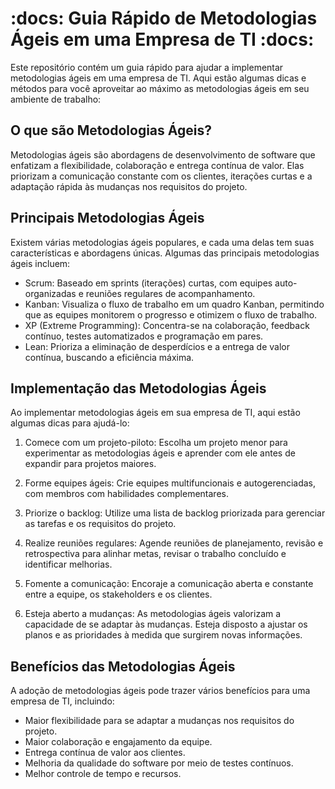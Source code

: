 # :docs: Guia Rápido de Metodologias Ágeis em uma Empresa de TI :docs:

Este repositório contém um guia rápido para ajudar a implementar metodologias ágeis em uma empresa de TI. Aqui estão algumas dicas e métodos para você aproveitar ao máximo as metodologias ágeis em seu ambiente de trabalho:

## O que são Metodologias Ágeis?

Metodologias ágeis são abordagens de desenvolvimento de software que enfatizam a flexibilidade, colaboração e entrega contínua de valor. Elas priorizam a comunicação constante com os clientes, iterações curtas e a adaptação rápida às mudanças nos requisitos do projeto.

## Principais Metodologias Ágeis

Existem várias metodologias ágeis populares, e cada uma delas tem suas características e abordagens únicas. Algumas das principais metodologias ágeis incluem:

- Scrum: Baseado em sprints (iterações) curtas, com equipes auto-organizadas e reuniões regulares de acompanhamento.
- Kanban: Visualiza o fluxo de trabalho em um quadro Kanban, permitindo que as equipes monitorem o progresso e otimizem o fluxo de trabalho.
- XP (Extreme Programming): Concentra-se na colaboração, feedback contínuo, testes automatizados e programação em pares.
- Lean: Prioriza a eliminação de desperdícios e a entrega de valor contínua, buscando a eficiência máxima.

## Implementação das Metodologias Ágeis

Ao implementar metodologias ágeis em sua empresa de TI, aqui estão algumas dicas para ajudá-lo:

1. Comece com um projeto-piloto: Escolha um projeto menor para experimentar as metodologias ágeis e aprender com ele antes de expandir para projetos maiores.

2. Forme equipes ágeis: Crie equipes multifuncionais e autogerenciadas, com membros com habilidades complementares.

3. Priorize o backlog: Utilize uma lista de backlog priorizada para gerenciar as tarefas e os requisitos do projeto.

4. Realize reuniões regulares: Agende reuniões de planejamento, revisão e retrospectiva para alinhar metas, revisar o trabalho concluído e identificar melhorias.

5. Fomente a comunicação: Encoraje a comunicação aberta e constante entre a equipe, os stakeholders e os clientes.

6. Esteja aberto a mudanças: As metodologias ágeis valorizam a capacidade de se adaptar às mudanças. Esteja disposto a ajustar os planos e as prioridades à medida que surgirem novas informações.

## Benefícios das Metodologias Ágeis

A adoção de metodologias ágeis pode trazer vários benefícios para uma empresa de TI, incluindo:

- Maior flexibilidade para se adaptar a mudanças nos requisitos do projeto.
- Maior colaboração e engajamento da equipe.
- Entrega contínua de valor aos clientes.
- Melhoria da qualidade do software por meio de testes contínuos.
- Melhor controle de tempo e recursos.

